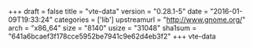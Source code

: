 +++
draft = false
title = "vte-data"
version = "0.28.1-5"
date = "2016-01-09T19:33:24"
categories = ['lib']
upstreamurl = "http://www.gnome.org/"
arch = "x86_64"
size = "8140"
usize = "31048"
sha1sum = "641a6bcaef3f178cce5952be7941c9e62d4eb3f2"
+++
vte-data